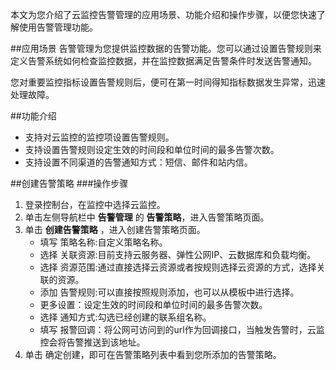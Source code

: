 本文为您介绍了云监控告警管理的应用场景、功能介绍和操作步骤，以便您快速了解使用告警管理功能。

##应用场景
告警管理为您提供监控数据的告警功能。您可以通过设置告警规则来定义告警系统如何检查监控数据，并在监控数据满足告警条件时发送告警通知。

您对重要监控指标设置告警规则后，便可在第一时间得知指标数据发生异常，迅速处理故障。

##功能介绍
- 支持对云监控的监控项设置告警规则。
- 支持设置告警规则设定生效的时间段和单位时间的最多告警次数。
- 支持设置不同渠道的告警通知方式：短信、邮件和站内信。

##创建告警策略
###操作步骤
1. 登录控制台，在监控中选择云监控。
2. 单击左侧导航栏中 **告警管理** 的 **告警策略**，进入告警策略页面。
3. 单击 **创建告警策略** ，进入创建告警策略页面。
     - 填写 策略名称:自定义策略名称。
     - 选择 关联资源:目前支持云服务器、弹性公网IP、云数据库和负载均衡。
     - 选择 资源范围:通过直接选择云资源或者按规则选择云资源的方式，选择关联的资源。
     - 添加 告警规则:可以直接按照规则添加，也可以从模板中进行选择。
     - 更多设置：设定生效的时间段和单位时间的最多告警次数。
     - 选择 通知方式:勾选已经创建的联系组名称。
     - 填写 报警回调：将公网可访问到的url作为回调接口，当触发告警时，云监控会将告警推送到该地址。
5. 单击 确定创建，即可在告警策略列表中看到您所添加的告警策略。

